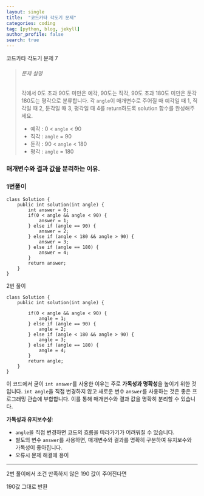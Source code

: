 ```yaml
---
layout: single
title:  "코드카타 각도기 문제"
categories: coding
tag: [python, blog, jekyll]
author_profile: false
search: true
---
```


코드카타 각도기 문제 7



> ###### 문제 설명
>
> 각에서 0도 초과 90도 미만은 예각, 90도는 직각, 90도 초과 180도 미만은 둔각 180도는 평각으로 분류합니다. 각 `angle`이 매개변수로 주어질 때 예각일 때 1, 직각일 때 2, 둔각일 때 3, 평각일 때 4를 return하도록 solution 함수를 완성해주세요.
>
> - 예각 : 0 < `angle` < 90
> - 직각 : `angle` = 90
> - 둔각 : 90 < `angle` < 180
> - 평각 : `angle` = 180

### 매개변수와 결과 값을 분리하는 이유.



### 1번풀이

```
class Solution {
    public int solution(int angle) {
        int answer = 0;
        if(0 < angle && angle < 90) {
            answer = 1;
        } else if (angle == 90) {
            answer = 2;
        } else if (angle < 180 && angle > 90) {
            answer = 3;
        } else if (angle == 180) {
            answer = 4;
        }
        return answer;
    }
}
```

2번 풀이

```
class Solution {
    public int solution(int angle) {
        
        if(0 < angle && angle < 90) {
            angle = 1;
        } else if (angle == 90) {
            angle = 2;
        } else if (angle < 180 && angle > 90) {
            angle = 3;
        } else if (angle == 180) {
            angle = 4;
        }
        return angle;
    }
}
```

이 코드에서 굳이 `int answer`를 사용한 이유는 주로 **가독성과 명확성**을 높이기 위한 것입니다. `int angle`을 직접 변경하지 않고 새로운 변수 `answer`를 사용하는 것은 좋은 프로그래밍 관습에 부합합니다. 이를 통해 매개변수와 결과 값을 명확히 분리할 수 있습니다.



**가독성과 유지보수성**:

- `angle`을 직접 변경하면 코드의 흐름을 따라가기가 어려워질 수 있습니다.
- 별도의 변수 `answer`를 사용하면, 매개변수와 결과를 명확히 구분하여 유지보수와 가독성이 좋아집니다.
- 오류시 문제 해결에 용이



---

2번 풀이에서 조건 만족하지 않은 190 값이 주어진다면 

190값 그대로 반환